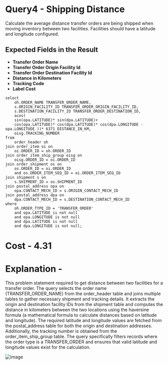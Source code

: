 # Query4 - Shipping Distance
Calculate the average distance transfer orders are being shipped when moving inventory between two facilities. 
Facilities should have a latitude and longitude configured.

## Expected Fields in the Result

- **Transfer Order Name**  
- **Transfer Order Origin Facility Id**  
- **Transfer Order Destination Facility Id**  
- **Distance in Kilometers**  
- **Tracking Code**  
- **Label Cost**  

```
select
	oh.ORDER_NAME TRANSFER_ORDER_NAME,
	s.ORIGIN_FACILITY_ID TRANSFER_ORDER_ORIGIN_FACILITY_ID,
	s.DESTINATION_FACILITY_ID TRANSFER_ORDER_DESTINATION_ID,
	acos(
	sin(opa.LATITUDE)* sin(dpa.LATITUDE)+ 
	cos(opa.LATITUDE)* cos(dpa.LATITUDE)* cos(dpa.LONGITUDE -opa.LONGITUDE ))* 6371 DISTANCE_IN_KM,
	oisg.TRACKING_NUMBER
from
	order_header oh
join order_item oi on
	oi.ORDER_ID = oh.ORDER_ID
join order_item_ship_group oisg on
	oisg.ORDER_ID = oi.ORDER_ID
join order_shipment os on
	os.ORDER_ID = oi.ORDER_ID
	and os.ORDER_ITEM_SEQ_ID = oi.ORDER_ITEM_SEQ_ID
join shipment s on
	s.SHIPMENT_ID = os.SHIPMENT_ID
join postal_address opa on
	opa.CONTACT_MECH_ID = s.ORIGIN_CONTACT_MECH_ID
join postal_address dpa on
	dpa.CONTACT_MECH_ID = s.DESTINATION_CONTACT_MECH_ID
where
	oh.ORDER_TYPE_ID = 'TRANSFER_ORDER'
	and opa.LATITUDE is not null
	and opa.LONGITUDE is not null
	and dpa.LATITUDE is not null
	and dpa.LONGITUDE is not null;
```

# Cost - 4.31
# Explanation -
This problem statement required to get distance between two facilities for a transfer order.
The query selects the order name (TRANSFER_ORDER_NAME) from the order_header table and joins multiple tables to gather necessary shipment and tracking details. 
It extracts the origin and destination facility IDs from the shipment table and computes the distance in kilometers between the two locations using the haversine formula (a mathematical formula to calculate distances based on latitude and longitude). 
The required latitude and longitude values are fetched from the postal_address table for both the origin and destination addresses. Additionally, the tracking number is obtained from the order_item_ship_group table. The query specifically filters records where the order type is a TRANSFER_ORDER and ensures
that valid latitude and longitude values exist for the calculation.

![image](https://github.com/user-attachments/assets/bb542f18-2a43-4a05-810b-fd583a96d674)

